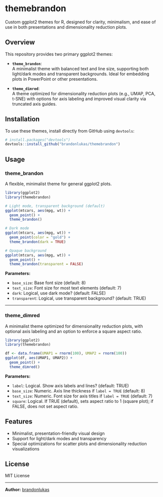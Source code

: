 # themebrandon

Custom ggplot2 themes for R, designed for clarity, minimalism, and ease of use in both presentations and dimensionality reduction plots.

## Overview

This repository provides two primary ggplot2 themes:

- **`theme_brandon`**:  
  A minimalist theme with balanced text and line size, supporting both light/dark modes and transparent backgrounds. Ideal for embedding plots in PowerPoint or other presentations.

- **`theme_dimred`**:  
  A theme optimized for dimensionality reduction plots (e.g., UMAP, PCA, t-SNE) with options for axis labeling and improved visual clarity via truncated axis guides.

## Installation

To use these themes, install directly from GitHub using `devtools`:

```r
# install.packages("devtools")
devtools::install_github("brandonlukas/themebrandon")
```

## Usage

### theme_brandon

A flexible, minimalist theme for general ggplot2 plots.

```r
library(ggplot2)
library(themebrandon)

# Light mode, transparent background (default)
ggplot(mtcars, aes(mpg, wt)) +
  geom_point() +
  theme_brandon()

# Dark mode
ggplot(mtcars, aes(mpg, wt)) +
  geom_point(color = "gold") +
  theme_brandon(dark = TRUE)

# Opaque background
ggplot(mtcars, aes(mpg, wt)) +
  geom_point() +
  theme_brandon(transparent = FALSE)
```

**Parameters:**
- `base_size`: Base font size (default: 8)
- `text_size`: Font size for most text elements (default: 7)
- `dark`: Logical, use dark mode? (default: FALSE)
- `transparent`: Logical, use transparent background? (default: TRUE)

---

### theme_dimred

A minimalist theme optimized for dimensionality reduction plots, with optional axis labeling and an option to enforce a square aspect ratio.

```r
library(ggplot2)
library(themebrandon)

df <- data.frame(UMAP1 = rnorm(100), UMAP2 = rnorm(100))
ggplot(df, aes(UMAP1, UMAP2)) +
  geom_point() +
  theme_dimred()
```

**Parameters:**
- `label`: Logical. Show axis labels and lines? (default: TRUE)
- `base_size`: Numeric. Axis line thickness if `label = TRUE` (default: 8)
- `text_size`: Numeric. Font size for axis titles if `label = TRUE` (default: 7)
- `square`: Logical. If TRUE (default), sets aspect ratio to 1 (square plot); if FALSE, does not set aspect ratio.

## Features

- Minimalist, presentation-friendly visual design
- Support for light/dark modes and transparency
- Special optimizations for scatter plots and dimensionality reduction visualizations

## License

MIT License

---

**Author:** [brandonlukas](https://github.com/brandonlukas)